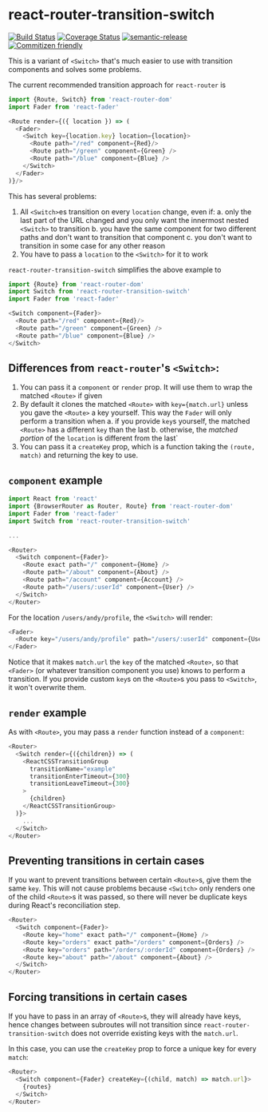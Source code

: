 # react-router-transition-switch

[![Build Status](https://travis-ci.org/jcoreio/react-router-transition-switch.svg?branch=master)](https://travis-ci.org/jcoreio/react-router-transition-switch)
[![Coverage Status](https://codecov.io/gh/jcoreio/react-router-transition-switch/branch/master/graph/badge.svg)](https://codecov.io/gh/jcoreio/react-router-transition-switch)
[![semantic-release](https://img.shields.io/badge/%20%20%F0%9F%93%A6%F0%9F%9A%80-semantic--release-e10079.svg)](https://github.com/semantic-release/semantic-release)
[![Commitizen friendly](https://img.shields.io/badge/commitizen-friendly-brightgreen.svg)](http://commitizen.github.io/cz-cli/)

This is a variant of `<Switch>` that's much easier to use with transition components and solves some problems.

The current recommended transition approach for `react-router` is
```js
import {Route, Switch} from 'react-router-dom'
import Fader from 'react-fader'

<Route render={({ location }) => (
  <Fader>
    <Switch key={location.key} location={location}>
      <Route path="/red" component={Red}/>
      <Route path="/green" component={Green} />
      <Route path="/blue" component={Blue} />
    </Switch>
  </Fader>
)}/>
```

This has several problems:
1. All `<Switch>`es transition on every `location` change, even if:
   a. only the last part of the URL changed and you only want the innermost nested `<Switch>` to transition
   b. you have the same component for two different paths and don't want to transition that component
   c. you don't want to transition in some case for any other reason
2. You have to pass a `location` to the `<Switch>` for it to work

`react-router-transition-switch` simplifies the above example to
```js
import {Route} from 'react-router-dom'
import Switch from 'react-router-transition-switch'
import Fader from 'react-fader'

<Switch component={Fader}>
  <Route path="/red" component={Red}/>
  <Route path="/green" component={Green} />
  <Route path="/blue" component={Blue} />
</Switch>
```

## Differences from `react-router`'s `<Switch>`:
1. You can pass it a `component` or `render` prop.  It will use them to wrap the matched `<Route>` if given
2. By default it clones the matched `<Route>` with `key={match.url}` unless you gave the `<Route>` a key yourself.
   This way the `Fader` will only perform a transition when
   a. if you provide `key`s yourself, the matched `<Route>` has a different `key` than the last
   b. otherwise, the *matched portion* of the `location` is different from the last`
3. You can pass it a `createKey` prop, which is a function taking the `(route, match)`
   and returning the key to use.

## `component` example

```js
import React from 'react'
import {BrowserRouter as Router, Route} from 'react-router-dom'
import Fader from 'react-fader'
import Switch from 'react-router-transition-switch'

...

<Router>
  <Switch component={Fader}>
    <Route exact path="/" component={Home} />
    <Route path="/about" component={About} />
    <Route path="/account" component={Account} />
    <Route path="/users/:userId" component={User} />
  </Switch>
</Router>
```

For the location `/users/andy/profile`, the `<Switch>` will render:
```js
<Fader>
  <Route key="/users/andy/profile" path="/users/:userId" component={User} />
</Fader>
```

Notice that it makes `match.url` the `key` of the matched `<Route>`, so that `<Fader>` (or whatever transition component
you use) knows to perform a transition.  If you provide custom `key`s on the `<Route>`s you pass to `<Switch>`, it won't
overwrite them.

## `render` example

As with `<Route>`, you may pass a `render` function instead of a `component`:

```js
<Router>
  <Switch render={({children}) => (
    <ReactCSSTransitionGroup
      transitionName="example"
      transitionEnterTimeout={300}
      transitionLeaveTimeout={300}
    >
      {children}
    </ReactCSSTransitionGroup>
  )}>
    ...
  </Switch>
</Router>
```

## Preventing transitions in certain cases

If you want to prevent transitions between certain `<Route>`s, give them the same `key`.  This will not cause problems
because `<Switch>` only renders one of the child `<Route>`s it was passed, so there will never be duplicate keys during
React's reconciliation step.

```js
<Router>
  <Switch component={Fader}>
    <Route key="home" exact path="/" component={Home} />
    <Route key="orders" exact path="/orders" component={Orders} />
    <Route key="orders" path="/orders/:orderId" component={Orders} />
    <Route key="about" path="/about" component={About} />
  </Switch>
</Router>
```

## Forcing transitions in certain cases

If you have to pass in an array of `<Route>`s, they will already have
keys, hence changes between subroutes will not transition since
`react-router-transition-switch` does not override existing keys with the
`match.url`.

In this case, you can use the `createKey` prop to force a unique key for
every `match`:

```js
<Router>
  <Switch component={Fader} createKey={(child, match) => match.url}>
    {routes}
  </Switch>
</Router>
```

